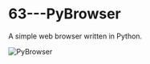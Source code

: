 # 63---PyBrowser

A simple web browser written in Python.

![PyBrowser](https://user-images.githubusercontent.com/83606701/152411844-85aabf71-a55b-4089-bf36-e7e57526bc0f.PNG)
